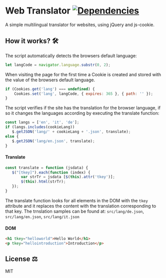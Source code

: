 # Web Translator [![Dependencies](https://david-dm.org/luangjokaj/staticweb-build/status.svg)](https://david-dm.org/luangjokaj/staticweb-build/)
A simple multilingual translator for websites, using jQuery and js-cookie.

## How it works? 🛠
The script automatically detects the browsers default language:
```javascript
let langCode = navigator.language.substr(0, 2);
```
When visiting the page for the first time a Cookie is created and stored with the value of the browsers default language.
```javascript
if (Cookies.get('lang') === undefined) {
	Cookies.set('lang', langCode, { expires: 365 }, { path: '' });
}
``` 

The script verifies if the site has the translation for the browser language, if so it changes the languages according by executing the translate function:
 ```javascript
 const langs = ['en', 'it', 'de'];
 if (langs.includes(cookieLang))
 	$.getJSON('lang/' + cookieLang + '.json', translate);
else {
	$.getJSON('lang/en.json', translate);
}
 ```
 #### Translate
 ```javascript
 const translate = function (jsdata) {
 	$("[tkey]").each(function (index) {
 		var strTr = jsdata [$(this).attr('tkey')];
 		$(this).html(strTr);
 	});
 }
 ```
 
 The translate function looks for all elements in the DOM with the `tkey` attribute and it replaces the content with the translation corresponding to that key. The trnslation samples can be found at: `src/lang/de.json`, `src/lang/en.json`, `src/lang/it.json`
 
 #### DOM
 ```html
 <h1 tkey="helloworld">Hello World</h1>
 <p tkey="hellointroduction">Introduction</p>
 ```


## License ⚖️
MIT
